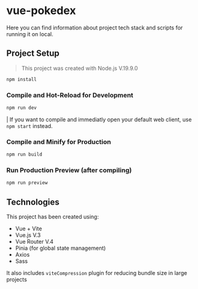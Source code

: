 # vue-pokedex

Here you can find information about project tech stack and scripts for running it on local.

## Project Setup

> This project was created with Node.js V.19.9.0

```sh
npm install
```

### Compile and Hot-Reload for Development

```sh
npm run dev
```

| If you want to compile and immediatly open your default web client, use `npm start` instead.

### Compile and Minify for Production

```sh
npm run build
```

### Run Production Preview (after compiling)

```sh
npm run preview
```

## Technologies

This project has been created using:

- Vue + Vite
- Vue.js V.3
- Vue Router V.4
- Pinia (for global state management)
- Axios
- Sass

It also includes `viteCompression` plugin for reducing bundle size in large projects

